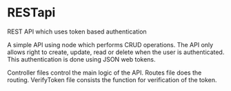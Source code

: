 # RESTapi
REST API which uses token based authentication

A simple API using node which performs CRUD operations. The API only allows right to create, update, read or delete when the user is authenticated. This authentication is done using JSON web tokens.

Controller files control the main logic of the API.
Routes file does the routing.
VerifyToken file consists the function for verification of the token.
